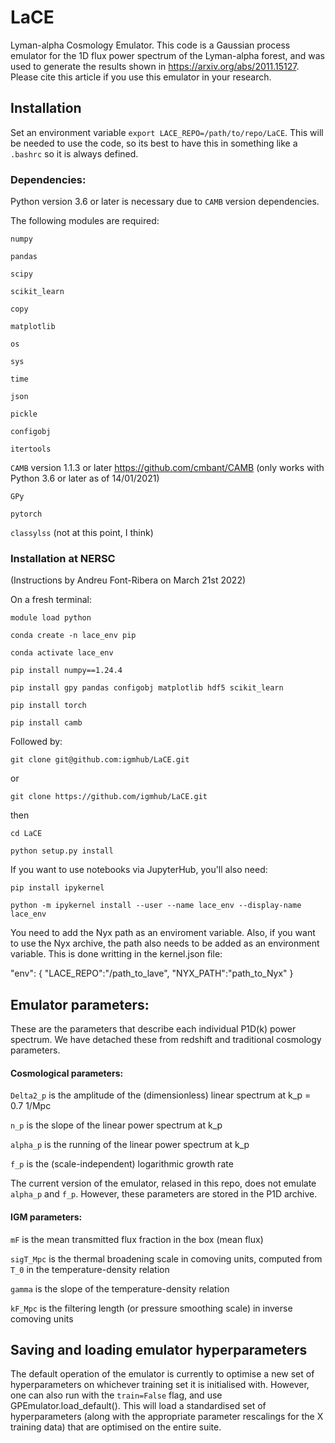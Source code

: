 # LaCE

Lyman-alpha Cosmology Emulator. This code is a Gaussian process emulator for the 1D flux power spectrum
of the Lyman-alpha forest, and was used to generate the results shown in
https://arxiv.org/abs/2011.15127. Please cite this article if you use this emulator in your research.

## Installation

Set an environment variable `export LACE_REPO=/path/to/repo/LaCE`. This will be needed to use the code, so its best to have this
in something like a `.bashrc` so it is always defined.

### Dependencies:
Python version 3.6 or later is necessary due to `CAMB` version dependencies.

The following modules are required:

`numpy`

`pandas`

`scipy`

`scikit_learn`

`copy`

`matplotlib`

`os`

`sys`

`time`

`json`

`pickle`

`configobj`

`itertools`

`CAMB` version 1.1.3 or later https://github.com/cmbant/CAMB (only works with Python 3.6 or later as of 14/01/2021)

`GPy`

`pytorch`

`classylss` (not at this point, I think)

### Installation at NERSC

(Instructions by Andreu Font-Ribera on March 21st 2022)

On a fresh terminal:

`module load python`

`conda create -n lace_env pip`

`conda activate lace_env`

`pip install numpy==1.24.4`

`pip install gpy pandas configobj matplotlib hdf5 scikit_learn`

`pip install torch`

`pip install camb`

Followed by:

`git clone git@github.com:igmhub/LaCE.git`

or

`git clone https://github.com/igmhub/LaCE.git`

then 

`cd LaCE`

`python setup.py install`

If you want to use notebooks via JupyterHub, you'll also need:

`pip install ipykernel`

`python -m ipykernel install --user --name lace_env --display-name lace_env`

You need to add the Nyx path as an enviroment variable. Also, if you
want to use the Nyx archive, the path also needs to be added as an environment variable.
This is done writting in the kernel.json file:

 "env": {
  "LACE_REPO":"/path_to_lave",
  "NYX_PATH":"path_to_Nyx"
 }
 
 

## Emulator parameters:

These are the parameters that describe each individual P1D(k) power spectrum. We have detached these from redshift and traditional cosmology parameters.

#### Cosmological parameters:

`Delta2_p` is the amplitude of the (dimensionless) linear spectrum at k_p = 0.7 1/Mpc

`n_p` is the slope of the linear power spectrum at k_p

`alpha_p` is the running of the linear power spectrum at k_p

`f_p` is the (scale-independent) logarithmic growth rate

The current version of the emulator, relased in this repo, does not emulate `alpha_p` and `f_p`. However, these parameters are stored in the P1D archive.

#### IGM parameters:

`mF` is the mean transmitted flux fraction in the box (mean flux)

`sigT_Mpc` is the thermal broadening scale in comoving units, computed from `T_0` in the temperature-density relation

`gamma` is the slope of the temperature-density relation

`kF_Mpc` is the filtering length (or pressure smoothing scale) in inverse comoving units


## Saving and loading emulator hyperparameters

The default operation of the emulator is currently to optimise a new set of hyperparameters on whichever training set it is initialised with. However, one can also run with the `train=False` flag, and use GPEmulator.load_default(). This will load a standardised set of hyperparameters (along with the appropriate parameter rescalings for the X training data) that are optimised on the entire suite.

